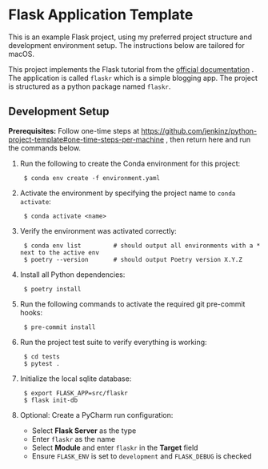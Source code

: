 # Flask Application Template

This is an example Flask project, using my preferred project structure and
development environment setup. The instructions below are tailored for macOS.

This project implements the Flask tutorial from
the [official documentation](https://flask.palletsprojects.com/en/2.1.x/tutorial/)
. The application is called `flaskr` which is a simple blogging app. The
project is structured as a python package named `flaskr`.

## Development Setup

**Prerequisites:** Follow one-time steps
at https://github.com/jenkinz/python-project-template#one-time-steps-per-machine
, then return
here and run the commands below.

1. Run the following to create the Conda environment for this project:

        $ conda env create -f environment.yaml

2. Activate the environment by specifying the project name to `conda activate`:

        $ conda activate <name>
3. Verify the environment was activated correctly:

        $ conda env list         # should output all environments with a * next to the active env
        $ poetry --version       # should output Poetry version X.Y.Z

4. Install all Python dependencies:

        $ poetry install
5. Run the following commands to activate the required git pre-commit hooks:

        $ pre-commit install
6. Run the project test suite to verify everything is working:

        $ cd tests
        $ pytest .
7. Initialize the local sqlite database:

        $ export FLASK_APP=src/flaskr
        $ flask init-db
8. Optional: Create a PyCharm run configuration:
    - Select **Flask Server** as the type
    - Enter `flaskr` as the name
    - Select **Module** and enter `flaskr` in the **Target** field
    - Ensure `FLASK_ENV` is set to `development` and `FLASK_DEBUG` is checked

